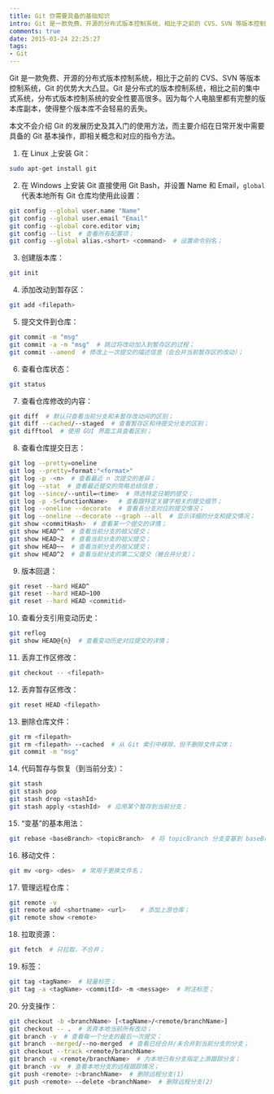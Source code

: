 ```yaml
---
title: Git 你需要具备的基础知识
intro: Git 是一款免费、开源的分布式版本控制系统，相比于之前的 CVS、SVN 等版本控制系统，Git 的优势大大凸显。Git 是分布式的版本控制系统，相比之前的集中式系统，分布式版本控制系统的安全性要高很多。因为每个人电脑里都有完整的版本库副本，使得整个版本库不会轻易的丢失。
comments: true
date: 2015-03-24 22:25:27
tags:
- Git
---
```


Git 是一款免费、开源的分布式版本控制系统，相比于之前的 CVS、SVN 等版本控制系统，Git 的优势大大凸显。Git 是分布式的版本控制系统，相比之前的集中式系统，分布式版本控制系统的安全性要高很多。因为每个人电脑里都有完整的版本库副本，使得整个版本库不会轻易的丢失。

本文不会介绍 Git 的发展历史及其入门的使用方法，而主要介绍在日常开发中需要具备的 Git 基本操作，即相关概念和对应的指令方法。

1. 在 Linux 上安装 Git：
```bash
sudo apt-get install git
```

2. 在 Windows 上安装 Git 直接使用 Git Bash，并设置 Name 和 Email，`global` 代表本地所有 Git 仓库均使用此设置：
```bash
git config --global user.name "Name"
git config --global user.email "Email"
git config --global core.editor vim;
git config --list  # 查看所有配置项；
git config --global alias.<short> <command>  # 设置命令别名；
```

3. 创建版本库：
```bash
git init
```

4. 添加改动到暂存区：
```bash
git add <filepath>
```

5. 提交文件到仓库：
```bash
git commit -m "msg"
git commit -a -m "msg"  # 跳过将改动加入到暂存区的过程；
git commit --amend  # 修改上一次提交的描述信息（会合并当前暂存区的改动）；
```

6. 查看仓库状态：
```bash
git status
```

7. 查看仓库修改的内容：
```bash
git diff  # 默认只查看当前分支和未暂存改动间的区别；
git diff --cached/--staged  # 查看暂存区和待提交分支的区别；
git difftool  # 使用 GUI 界面工具查看区别；
```

8. 查看仓库提交日志：
```bash
git log --pretty=oneline
git log --pretty=format:"<format>"
git log -p -<n>  # 查看最近 n 次提交的差异；
git log --stat  # 查看最近提交的简略总结信息；
git log --since/--until=<time>  # 筛选特定日期的提交；
git log -p -S<functionName>   # 查看跟特定关键字相关的提交细节；
git log --oneline --decorate  # 查看各分支对应的提交情况；
git log --oneline --decorate --graph --all  # 显示详细的分支和提交情况；
git show <commitHash>  # 查看某一个提交的详情；
git show HEAD^^  # 查看当前分支的祖父提交；
git show HEAD~2  # 查看当前分支的祖父提交；
git show HEAD~~  # 查看当前分支的祖父提交；
git show HEAD^2  # 查看当前分支的第二父提交（被合并分支）；
``` 

9. 版本回退：
```bash
git reset --hard HEAD^
git reset --hard HEAD~100
git reset --hard HEAD <commitid>
```

10. 查看分支引用变动历史：
```bash
git reflog
git show HEAD@{n}  # 查看变动历史对应提交的详情；
```

11. 丢弃工作区修改：
```bash
git checkout -- <filepath>
```

12. 丢弃暂存区修改：
```bash
git reset HEAD <filepath>
```

13. 删除仓库文件：
```bash
git rm <filepath>
git rm <filepath> --cached  # 从 Git 索引中移除，但不删除文件实体；
git commit -m "msg"
```

14. 代码暂存与恢复（到当前分支）：
```bash
git stash
git stash pop
git stash drop <stashId>
git stash apply <stashId>  # 应用某个暂存到当前分支；
```

15. “变基”的基本用法：
```bash
git rebase <baseBranch> <topicBranch>  # 将 topicBranch 分支变基到 baseBranch 分支；
```

16. 移动文件：
```bash
git mv <org> <des>  # 常用于更换文件名；
```

17. 管理远程仓库：
```bash
git remote -v
git remote add <shortname> <url>    # 添加上游仓库；
git remote show <remote>
```

18. 拉取资源：
```bash
git fetch  # 只拉取，不合并；
```

19. 标签：
```bash
git tag <tagName>  # 轻量标签；
git tag -a <tagName> <commitId> -m <message>  # 附注标签；
```

20. 分支操作：
```bash
git checkout -b <branchName> [<tagName>/<remote/branchName>]
git checkout -- .  # 丢弃本地当前所有改动；
git branch -v  # 查看每一个分支的最后一次提交；
git branch --merged/--no-merged  # 查看已经合并/未合并到当前分支的分支；
git checkout --track <remote/branchName>
git branch -u <remote/branchName>  # 为本地已有分支指定上游跟踪分支；
git branch -vv  # 查看本地分支的远程跟踪情况；
git push <remote> :<branchName>  # 删除远程分支(1)
git push <remote> --delete <branchName>  # 删除远程分支(2)
```